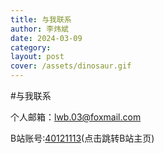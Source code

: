 ```yaml
---
title: 与我联系
author: 李炜斌
date: 2024-03-09
category: 
layout: post
cover: /assets/dinosaur.gif
---
```


#与我联系

个人邮箱：lwb.03@foxmail.com

B站账号:[40121113](https://space.bilibili.com/40121113)(点击跳转B站主页)
